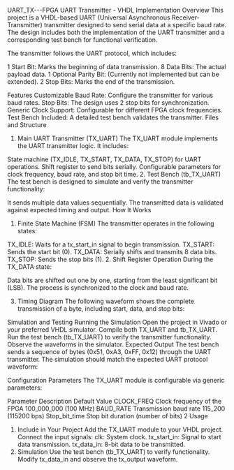 UART_TX---FPGA
UART Transmitter - VHDL Implementation
Overview
This project is a VHDL-based UART (Universal Asynchronous Receiver-Transmitter) transmitter designed to send serial data at a specific baud rate. The design includes both the implementation of the UART transmitter and a corresponding test bench for functional verification.

The transmitter follows the UART protocol, which includes:

1 Start Bit: Marks the beginning of data transmission.
8 Data Bits: The actual payload data.
1 Optional Parity Bit: (Currently not implemented but can be extended).
2 Stop Bits: Marks the end of the transmission.

Features
Customizable Baud Rate: Configure the transmitter for various baud rates.
Stop Bits: The design uses 2 stop bits for synchronization.
Generic Clock Support: Configurable for different FPGA clock frequencies.
Test Bench Included: A detailed test bench validates the transmitter.
Files and Structure
1. Main UART Transmitter (TX_UART)
The TX_UART module implements the UART transmitter logic. It includes:

State machine (TX_IDLE, TX_START, TX_DATA, TX_STOP) for UART operations.
Shift register to send bits serially.
Configurable parameters for clock frequency, baud rate, and stop bit time.
2. Test Bench (tb_TX_UART)
The test bench is designed to simulate and verify the transmitter functionality:

It sends multiple data values sequentially.
The transmitted data is validated against expected timing and output.
How It Works
1. Finite State Machine (FSM)
The transmitter operates in the following states:

TX_IDLE: Waits for a tx_start_in signal to begin transmission.
TX_START: Sends the start bit (0).
TX_DATA: Serially shifts and transmits 8 data bits.
TX_STOP: Sends the stop bits (1).
2. Shift Register Operation
During the TX_DATA state:

Data bits are shifted out one by one, starting from the least significant bit (LSB).
The process is synchronized to the clock and baud rate.

3. Timing Diagram
The following waveform shows the complete transmission of a byte, including start, data, and stop bits:


Simulation and Testing
Running the Simulation
Open the project in Vivado or your preferred VHDL simulator.
Compile both TX_UART and tb_TX_UART.
Run the test bench (tb_TX_UART) to verify the transmitter functionality.
Observe the waveforms in the simulator.
Expected Output
The test bench sends a sequence of bytes (0x51, 0xA3, 0xFF, 0x12) through the UART transmitter. The simulation should match the expected UART protocol waveform:


Configuration Parameters
The TX_UART module is configurable via generic parameters:

Parameter	Description	Default Value
CLOCK_FREQ	Clock frequency of the FPGA	100_000_000 (100 MHz)
BAUD_RATE	Transmission baud rate	115_200 (115200 bps)
Stop_bit_time	Stop bit duration (number of bits)	2
Usage
1. Include in Your Project
Add the TX_UART module to your VHDL project.
Connect the input signals:
clk: System clock.
tx_start_in: Signal to start data transmission.
tx_data_in: 8-bit data to be transmitted.
2. Simulation
Use the test bench (tb_TX_UART) to verify functionality.
Modify tx_data_in and observe the tx_output waveform.
